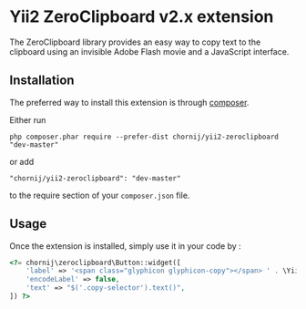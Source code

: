 Yii2 ZeroClipboard v2.x extension
=================================
The ZeroClipboard library provides an easy way to copy text to the clipboard using an invisible Adobe Flash movie and a JavaScript interface.

Installation
------------

The preferred way to install this extension is through [composer](http://getcomposer.org/download/).

Either run

```
php composer.phar require --prefer-dist chornij/yii2-zeroclipboard "dev-master"
```

or add

```
"chornij/yii2-zeroclipboard": "dev-master"
```

to the require section of your `composer.json` file.


Usage
-----

Once the extension is installed, simply use it in your code by  :

```php
<?= chornij\zeroclipboard\Button::widget([
    'label' => '<span class="glyphicon glyphicon-copy"></span> ' . \Yii::t('app', 'Copy'),
    'encodeLabel' => false,
    'text' => "$('.copy-selector').text()",
]) ?>
```
